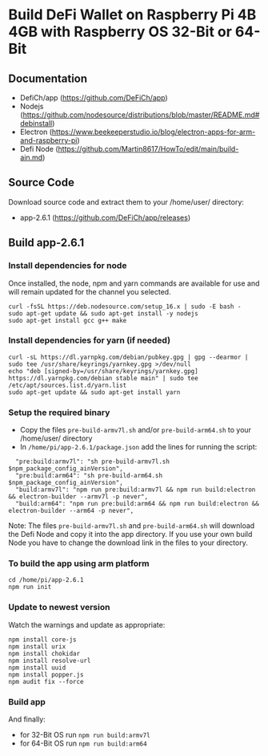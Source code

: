 # Build DeFi Wallet on Raspberry Pi 4B 4GB with Raspberry OS 32-Bit or 64-Bit

## Documentation
- DefiCh/app (https://github.com/DeFiCh/app)
- Nodejs (https://github.com/nodesource/distributions/blob/master/README.md#debinstall)
- Electron (https://www.beekeeperstudio.io/blog/electron-apps-for-arm-and-raspberry-pi)
- Defi Node (https://github.com/Martin8617/HowTo/edit/main/build-ain.md)


## Source Code
Download source code and extract them to your /home/user/ directory:
- app-2.6.1 (https://github.com/DeFiCh/app/releases)


## Build app-2.6.1

### Install dependencies for node
Once installed, the node, npm and yarn commands are available for use and will remain updated for the channel you selected.
```
curl -fsSL https://deb.nodesource.com/setup_16.x | sudo -E bash -
sudo apt-get update && sudo apt-get install -y nodejs
sudo apt-get install gcc g++ make
```

### Install dependencies for yarn (if needed)
````
curl -sL https://dl.yarnpkg.com/debian/pubkey.gpg | gpg --dearmor | sudo tee /usr/share/keyrings/yarnkey.gpg >/dev/null
echo "deb [signed-by=/usr/share/keyrings/yarnkey.gpg] https://dl.yarnpkg.com/debian stable main" | sudo tee /etc/apt/sources.list.d/yarn.list
sudo apt-get update && sudo apt-get install yarn
````


### Setup the required binary
- Copy the files `pre-build-armv7l.sh` and/or `pre-build-arm64.sh` to your /home/user/ directory
- In `/home/pi/app-2.6.1/package.json` add the lines for running the script:
```
  "pre:build:armv7l": "sh pre-build-armv7l.sh $npm_package_config_ainVersion",
  "pre:build:arm64": "sh pre-build-arm64.sh $npm_package_config_ainVersion",
  "build:armv7l": "npm run pre:build:armv7l && npm run build:electron && electron-builder --armv7l -p never",
  "build:arm64": "npm run pre:build:arm64 && npm run build:electron && electron-builder --arm64 -p never",
```
Note: The files `pre-build-armv7l.sh` and `pre-build-arm64.sh` will download the Defi Node and copy it into the app directory. If you use your own build Node you have to change the download link in the files to your directory.


### To build the app using arm platform
```
cd /home/pi/app-2.6.1
npm run init
```

### Update to newest version
Watch the warnings and update as appropriate:
```
npm install core-js
npm install urix
npm install chokidar
npm install resolve-url
npm install uuid
npm install popper.js
npm audit fix --force
```

### Build app
And finally:
- for 32-Bit OS run `npm run build:armv7l`
- for 64-Bit OS run `npm run build:arm64`
